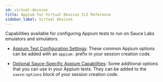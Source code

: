 ```yaml
---
id: virtual-devices
title: Appium for Virtual Devices CLI Reference
sidebar_label: Virtual Devices
---
```


Capabilities available for configuring Appium tests to run on Sauce Labs emulators and simulators.

* [Appium Test Configuration Settings](https://wiki.saucelabs.com/display/DOCS/Test+Configuration+Options#TestConfigurationOptions-MobileTestingOptions): These common Appium options can be added with an `appium:` prefix in your session creation code.

* [Optional Sauce-Specific Appium Capabilities](https://wiki.saucelabs.com/display/DOCS/Test+Configuration+Options#TestConfigurationOptions-OptionalSauce-SpecificAppiumCapabilitiesforMobileTests): Some additional options that you can use in your Appium tests. They can be added to the `sauce:options` block of your session creation code.
